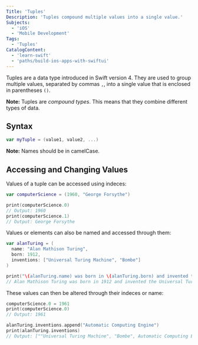 ```yaml
---
Title: 'Tuples'
Description: 'Tuples compound multiple values into a single value.'
Subjects:
  - 'iOS'
  - 'Mobile Development'
Tags:
  - 'Tuples'
CatalogContent:
  - 'learn-swift'
  - 'paths/build-ios-apps-with-swiftui'
---
```


Tuples are a data type introduced in Swift version 4. They are used to group multiple values, separated by commas `,`, into a single value that is enclosed in parentheses `()`.

**Note:** Tuples are _compound types_. This means that they combine different types of data.

## Syntax

```swift
var myTuple = (value1, value2, ...)
```

**Note:** Names should be in camelCase.

## Accessing and Changing Values

Values of a tuple can be accessed using indeces:

```swift
var computerScience = (1960, "George Forsythe")

print(computerScience.0)
// Output: 1960
print(computerScience.1)
// Output: George Forsythe
```

Values or elements can also be named and accessed through them:

```swift
var alanTuring = (
  name: "Alan Mathison Turing",
  born: 1912,
  inventions: ["Universal Turing Machine", "Bombe"]
)

print("\(alanTuring.name) was born in \(alanTuring.born) and invented the \(alanTuring.inventions[0]).")
// Alan Mathison Turing was born in 1912 and invented the Universal Turing Machine.
```

These values can then be altered through their indeces or name:

```swift
computerScience.0 = 1961
print(computerScience.0)
// Output: 1961

alanTuring.inventions.append("Automatic Computing Engine")
print(alanTuring.inventions)
// Output: [""Universal Turing Machine", "Bombe", Automatic Computing Engine"]
```
